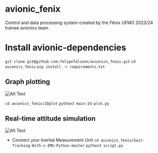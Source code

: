 # avionic_fenix
Control and data processing system created by the Fênix UFMG 2023/24 trainee avionics team.

# Install avionic-dependencies
```git clone git@github.com:felipefalconn/avionics_fenix.git```
```cd avionics_fenix```
```pip install -r requirements.txt```


## Graph plotting
![Alt Text](https://imgur.com/bGYhpJI)

```cd avionics_fenix/2Dplot```
```python3 main-2d-plot.py```

## Real-time attitude simulation
![Alt Text](https://i.imgur.com/IDNQEMN.png)

- Connect your Inertial Measurement Unit
```cd avionics_fenix/Gait-Tracking-With-x-IMU-Python-master```
```python3 script.py```
